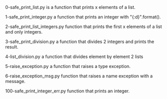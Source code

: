 0-safe_print_list.py is a function that prints x elements of a list.

1-safe_print_integer.py a function that prints an integer with "{:d}".format().

2-safe_print_list_integers.py function that prints the first x elements of a list and only integers.

3-safe_print_division.py a function that divides 2 integers and prints the result.

4-list_division.py a function that divides element by element 2 lists

5-raise_exception.py a function that raises a type exception.

6-raise_exception_msg.py function that raises a name exception with a message.

100-safe_print_integer_err.py function that prints an integer.


